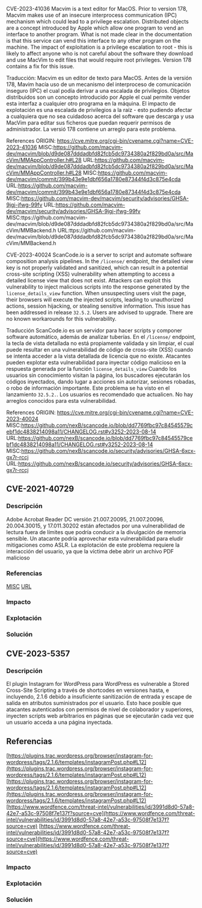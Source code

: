 CVE-2023-41036
Macvim is a text editor for MacOS. 
Prior to version 178, Macvim makes use of an insecure interprocess communication (IPC) mechanism which could lead to a privilege escalation. 
Distributed objects are a concept introduced by Apple which allow one program to vend an interface to another program. 
What is not made clear in the documentation is that this service can vend this interface to any other program on the machine. 
The impact of exploitation is a privilege escalation to root - this is likely to affect anyone who is not careful about the software they download and use MacVim to edit files that would require root privileges. 
Version 178 contains a fix for this issue.

Traducción:
Macvim es un editor de texto para MacOS.
Antes de la versión 178, Mavim hacía uso de un mecanismo del interproceso de comunicación inseguro (IPC) el cual podía derivar a una escalada de privilegios.
Objetos distribuidos son un concepto introducido por Apple el cual permite vender esta interfaz a cualquier otro programa en la máquina. 
El impacto de explotación es una escalada de privilegios a la raíz - esto pudiendo afectar a cualquiera que no sea cuidadoso acerca del software que descarga y usa MacVim para editar sus ficheros que puedan requerir permisos de administrador.
La versió 178 contiene un arreglo para este problema.

References
ORIGIN: https://cve.mitre.org/cgi-bin/cvename.cgi?name=CVE-2023-41036
MISC:https://github.com/macvim-dev/macvim/blob/d9de087dddadbfd82fcb5dc9734380a2f829bd0a/src/MacVim/MMAppController.h#L28
URL:https://github.com/macvim-dev/macvim/blob/d9de087dddadbfd82fcb5dc9734380a2f829bd0a/src/MacVim/MMAppController.h#L28
MISC:https://github.com/macvim-dev/macvim/commit/399b43e9e1dbf656a1780e87344f4d3c875e4cda
URL:https://github.com/macvim-dev/macvim/commit/399b43e9e1dbf656a1780e87344f4d3c875e4cda
MISC:https://github.com/macvim-dev/macvim/security/advisories/GHSA-9jgj-jfwg-99fv
URL:https://github.com/macvim-dev/macvim/security/advisories/GHSA-9jgj-jfwg-99fv
MISC:ttps://github.com/macvim-dev/macvim/blob/d9de087dddadbfd82fcb5dc9734380a2f829bd0a/src/MacVim/MMBackend.h
URL:ttps://github.com/macvim-dev/macvim/blob/d9de087dddadbfd82fcb5dc9734380a2f829bd0a/src/MacVim/MMBackend.h

CVE-2023-40024
ScanCode.io is a server to script and automate software composition analysis pipelines. 
In the `/license/` endpoint, the detailed view key is not properly validated and sanitized, which can result in a potential cross-site scripting (XSS) vulnerability when attempting to access a detailed license view that does not exist.
Attackers can exploit this vulnerability to inject malicious scripts into the response generated by the `license_details_view` function. 
When unsuspecting users visit the page, their browsers will execute the injected scripts, leading to unauthorized actions, session hijacking, or stealing sensitive information. 
This issue has been addressed in release `32.5.2`. Users are advised to upgrade. 
There are no known workarounds for this vulnerability.

Traducción
ScanCode.io es un servidor para hacer scripts y componer software automático, además de analizar tuberías.
En el `/license/` endpoint, la tecla de vista detallada no está propiamente validada y sin limpiar, el cual puede resultar en una vulnerabilidad de código de cross-site (XSS) cuando se intenta acceder a la vista detallada de licencia que no existe.
Atacantes pueden explotar esta vulnerabilidad para inyectar código malicioso en la respuesta generada por la función `license_details_view`
Cuando los usuarios sin conocimiento visitan la página, los buscadores ejecutarán los códigos inyectados, dando lugar a acciones sin autorizar, sesiones robadas, o robo de información importante.
Este problema se ha visto en el lanzamiento `32.5.2.`. Los usuarios es recomendado que actualicen.
No hay arreglos conocidos para esta vulnerabilidad.

References
ORIGIN: https://cve.mitre.org/cgi-bin/cvename.cgi?name=CVE-2023-40024
MISC:https://github.com/nexB/scancode.io/blob/dd7769fbc97c84545579cebf1dc4838214098a11/CHANGELOG.rst#v3252-2023-08-14
URL:https://github.com/nexB/scancode.io/blob/dd7769fbc97c84545579cebf1dc4838214098a11/CHANGELOG.rst#v3252-2023-08-14
MISC:https://github.com/nexB/scancode.io/security/advisories/GHSA-6xcx-gx7r-rccj
URL:https://github.com/nexB/scancode.io/security/advisories/GHSA-6xcx-gx7r-rccj

## CVE-2021-40729
### Descripción
Adobe Acrobat Reader DC versión 21.007.20095, 21.007.20096, 20.004.30015, y 17.011.30202 están afectados por 
una vulnerabilidad de lectura fuera de límites que podría conducir a la divulgación de memoria sensible. 
Un atacante podría aprovechar esta vulnerabilidad para eludir mitigaciones como ASLR. La explotación de 
este problema requiere la interacción del usuario, ya que la víctima debe abrir un archivo PDF malicioso

### Referencias
[MISC](https://helpx.adobe.com/security/products/acrobat/apsb21-104.html)
[URL](https://helpx.adobe.com/security/products/acrobat/apsb21-104.html)

### Impacto

### Explotación

### Solución


## CVE-2023-5357
### Descripción
El plugin Instagram for WordPress para WordPress es vulnerable a Stored Cross-Site Scripting a través de 
shortcodes en versiones hasta, e incluyendo, 2.1.6 debido a insuficiente sanitización de entrada y escape
de salida en atributos suministrados por el usuario. Esto hace posible que atacantes autenticados con
permisos de nivel de colaborador y superiores, inyecten scripts web arbitrarios en páginas que se ejecutarán
cada vez que un usuario acceda a una página inyectada.

## Referencias
[https://plugins.trac.wordpress.org/browser/instagram-for-wordpress/tags/2.1.6/templates/instagramPost.php#L12](https://plugins.trac.wordpress.org/browser/instagram-for-wordpress/tags/2.1.6/templates/instagramPost.php#L12)
[https://plugins.trac.wordpress.org/browser/instagram-for-wordpress/tags/2.1.6/templates/instagramPost.php#L12](https://plugins.trac.wordpress.org/browser/instagram-for-wordpress/tags/2.1.6/templates/instagramPost.php#L12)
[https://www.wordfence.com/threat-intel/vulnerabilities/id/3991d8d0-57a8-42e7-a53c-97508f7e137f?source=cve](https://www.wordfence.com/threat-intel/vulnerabilities/id/3991d8d0-57a8-42e7-a53c-97508f7e137f?source=cve)
[https://www.wordfence.com/threat-intel/vulnerabilities/id/3991d8d0-57a8-42e7-a53c-97508f7e137f?source=cve](https://www.wordfence.com/threat-intel/vulnerabilities/id/3991d8d0-57a8-42e7-a53c-97508f7e137f?source=cve)

### Impacto

### Explotación

### Solución
